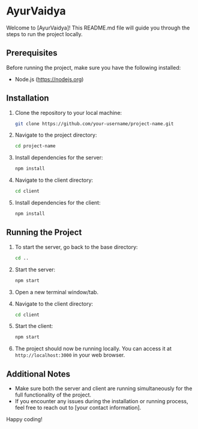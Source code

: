# AyurVaidya

Welcome to [AyurVaidya]! This README.md file will guide you through the steps to run the project locally.

## Prerequisites

Before running the project, make sure you have the following installed:

- Node.js (https://nodejs.org) 

## Installation

1. Clone the repository to your local machine:

    ```bash
    git clone https://github.com/your-username/project-name.git
    ```

2. Navigate to the project directory:

    ```bash
    cd project-name
    ```

3. Install dependencies for the server:

    ```bash
    npm install
    ```

4. Navigate to the client directory:

    ```bash
    cd client
    ```

5. Install dependencies for the client:

    ```bash
    npm install
    ```

## Running the Project

1. To start the server, go back to the base directory:

    ```bash
    cd ..
    ```

2. Start the server:

    ```bash
    npm start
    ```

3. Open a new terminal window/tab.

4. Navigate to the client directory:

    ```bash
    cd client
    ```

5. Start the client:

    ```bash
    npm start
    ```

6. The project should now be running locally. You can access it at `http://localhost:3000` in your web browser.

## Additional Notes

- Make sure both the server and client are running simultaneously for the full functionality of the project.
- If you encounter any issues during the installation or running process, feel free to reach out to [your contact information].

Happy coding!
